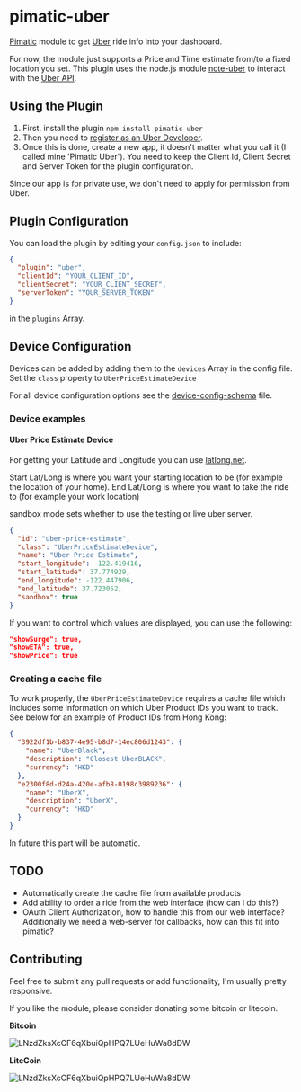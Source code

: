pimatic-uber
=============

[Pimatic](http://pimatic.org) module to get [Uber](www.uber.com) ride info into your dashboard.

For now, the module just supports a Price and Time estimate from/to a fixed location you set. This plugin uses the node.js module [note-uber](https://www.github.com/hongkongkiwi/node-hongkongpollution) to interact with the [Uber API](https://developer.uber.com/docs).

## Using the Plugin

1. First, install the plugin `npm install pimatic-uber`
2. Then you need to [register as an Uber Developer](https://developer.uber.com/dashboard).
3. Once this is done, create a new app, it doesn't matter what you call it (I called mine 'Pimatic Uber'). You need to keep the Client Id, Client Secret and Server Token for the plugin configuration.

Since our app is for private use, we don't need to apply for permission from Uber.

## Plugin Configuration

You can load the plugin by editing your `config.json` to include:

```json
{
  "plugin": "uber",
  "clientId": "YOUR_CLIENT_ID",
  "clientSecret": "YOUR_CLIENT_SECRET",
  "serverToken": "YOUR_SERVER_TOKEN"
}
```

in the `plugins` Array.

## Device Configuration

Devices can be added by adding them to the `devices` Array in the config file. Set the `class` property to `UberPriceEstimateDevice`

For all device configuration options see the [device-config-schema](device-config-schema.coffee) file.

### Device examples

#### Uber Price Estimate Device

For getting your Latitude and Longitude you can use [latlong.net](http://www.latlong.net/).

Start Lat/Long is where you want your starting location to be (for example the location of your home).
End Lat/Long is where you want to take the ride to (for example your work location)

sandbox mode sets whether to use the testing or live uber server.

```json
{
  "id": "uber-price-estimate",
  "class": "UberPriceEstimateDevice",
  "name": "Uber Price Estimate",
  "start_longitude": -122.419416,
  "start_latitude": 37.774929,
  "end_longitude": -122.447906,
  "end_latitude": 37.723052,
  "sandbox": true
}
```

If you want to control which values are displayed, you can use the following:
```json
"showSurge": true,
"showETA": true,
"showPrice": true
```

### Creating a cache file

To work properly, the `UberPriceEstimateDevice` requires a cache file which includes some information on which Uber Product IDs you want to track. See below for an example of Product IDs from Hong Kong:

```json
{
  "3922df1b-b837-4e95-b8d7-14ec806d1243": {
    "name": "UberBlack",
    "description": "Closest UberBLACK",
    "currency": "HKD"
  },
  "e2300f8d-d24a-420e-afb8-0198c3989236": {
    "name": "UberX",
    "description": "UberX",
    "currency": "HKD"
  }
}
```

In future this part will be automatic.

## TODO

- Automatically create the cache file from available products
- Add ability to order a ride from the web interface (how can I do this?)
- OAuth Client Authorization, how to handle this from our web interface? Additionally we need a web-server for callbacks, how can this fit into pimatic?

## Contributing

Feel free to submit any pull requests or add functionality, I'm usually pretty responsive.

If you like the module, please consider donating some bitcoin or litecoin.

**Bitcoin**

![LNzdZksXcCF6qXbuiQpHPQ7LUeHuWa8dDW](http://i.imgur.com/9rsCfv5.png?1)

**LiteCoin**

![LNzdZksXcCF6qXbuiQpHPQ7LUeHuWa8dDW](http://i.imgur.com/yF1RoHp.png?1)
